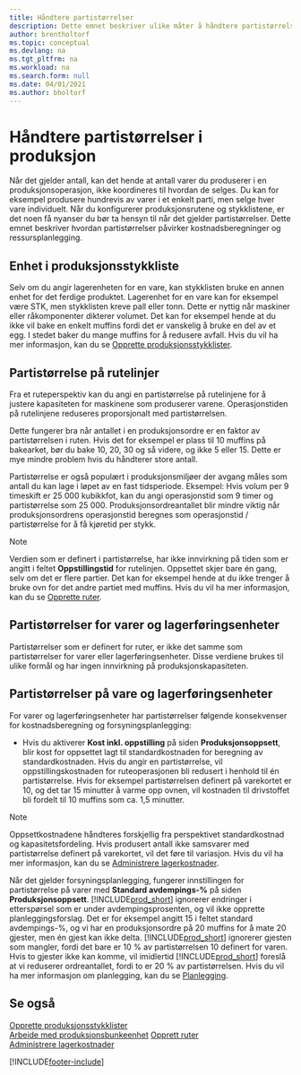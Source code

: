 ```yaml
---
title: Håndtere partistørrelser
description: Dette emnet beskriver ulike måter å håndtere partistørrelser på.
author: brentholtorf
ms.topic: conceptual
ms.devlang: na
ms.tgt_pltfrm: na
ms.workload: na
ms.search.form: null
ms.date: 04/01/2021
ms.author: bholtorf
---
```


# Håndtere partistørrelser i produksjon
Når det gjelder antall, kan det hende at antall varer du produserer i en produksjonsoperasjon, ikke koordineres til hvordan de selges. Du kan for eksempel produsere hundrevis av varer i et enkelt parti, men selge hver vare individuelt. Når du konfigurerer produksjonsrutene og stykklistene, er det noen få nyanser du bør ta hensyn til når det gjelder partistørrelser. Dette emnet beskriver hvordan partistørrelser påvirker kostnadsberegninger og ressursplanlegging.

## Enhet i produksjonsstykkliste
Selv om du angir lagerenheten for en vare, kan stykklisten bruke en annen enhet for det ferdige produktet. Lagerenhet for en vare kan for eksempel være STK, men stykklisten kreve pall eller tonn. Dette er nyttig når maskiner eller råkomponenter dikterer volumet. Det kan for eksempel hende at du ikke vil bake en enkelt muffins fordi det er vanskelig å bruke en del av et egg. I stedet baker du mange muffins for å redusere avfall. Hvis du vil ha mer informasjon, kan du se [Opprette produksjonsstykklister](production-how-to-create-production-boms.md).

## Partistørrelse på rutelinjer
Fra et ruteperspektiv kan du angi en partistørrelse på rutelinjene for å justere kapasiteten for maskinene som produserer varene. Operasjonstiden på rutelinjene reduseres proporsjonalt med partistørrelsen. 

Dette fungerer bra når antallet i en produksjonsordre er en faktor av partistørrelsen i ruten. Hvis det for eksempel er plass til 10 muffins på bakearket, bør du bake 10, 20, 30 og så videre, og ikke 5 eller 15.  Dette er mye mindre problem hvis du håndterer store antall.

Partistørrelse er også populært i produksjonsmiljøer der avgang måles som antall du kan lage i løpet av en fast tidsperiode. Eksempel: Hvis volum per 9 timeskift er 25 000 kubikkfot, kan du angi operasjonstid som 9 timer og partistørrelse som 25 000.
Produksjonsordreantallet blir mindre viktig når produksjonsordrens operasjonstid beregnes som operasjonstid / partistørrelse for å få kjøretid per stykk.
 
> [!NOTE]
> Verdien som er definert i partistørrelse, har ikke innvirkning på tiden som er angitt i feltet **Oppstillingstid** for rutelinjen. Oppsettet skjer bare én gang, selv om det er flere partier. Det kan for eksempel hende at du ikke trenger å bruke ovn for det andre partiet med muffins. Hvis du vil ha mer informasjon, kan du se [Opprette ruter](production-how-to-create-routings.md).

## Partistørrelser for varer og lagerføringsenheter
Partistørrelser som er definert for ruter, er ikke det samme som partistørrelser for varer eller lagerføringsenheter. Disse verdiene brukes til ulike formål og har ingen innvirkning på produksjonskapasiteten. 

## Partistørrelser på vare og lagerføringsenheter
For varer og lagerføringsenheter har partistørrelser følgende konsekvenser for kostnadsberegning og forsyningsplanlegging:

* Hvis du aktiverer **Kost inkl. oppstilling** på siden **Produksjonsoppsett**, blir kost for oppsettet lagt til standardkostnaden for beregning av standardkostnaden. Hvis du angir en partistørrelse, vil oppstillingskostnaden for ruteoperasjonen bli redusert i henhold til én partistørrelse. Hvis for eksempel partistørrelsen definert på varekortet er 10, og det tar 15 minutter å varme opp ovnen, vil kostnaden til drivstoffet bli fordelt til 10 muffins som ca. 1,5 minutter. 

> [!NOTE]
> Oppsettkostnadene håndteres forskjellig fra perspektivet standardkostnad og kapasitetsfordeling. Hvis produsert antall ikke samsvarer med partistørrelse definert på varekortet, vil det føre til variasjon. Hvis du vil ha mer informasjon, kan du se [Administrere lagerkostnader](finance-manage-inventory-costs.md). <!--not sure that I got this part right seems to repeat the first example.-->

Når det gjelder forsyningsplanlegging, fungerer innstillingen for partistørrelse på varer med **Standard avdempings-%** på siden **Produksjonsoppsett**. [!INCLUDE[prod_short](includes/prod_short.md)] ignorerer endringer i etterspørsel som er under avdempingsprosenten, og vil ikke opprette planleggingsforslag. Det er for eksempel angitt 15 i feltet standard avdempings-%, og vi har en produksjonsordre på 20 muffins for å mate 20 gjester, men én gjest kan ikke delta. [!INCLUDE[prod_short](includes/prod_short.md)] ignorerer gjesten som mangler, fordi det bare er 10 % av partistørrelsen 10 definert for varen. Hvis to gjester ikke kan komme, vil imidlertid [!INCLUDE[prod_short](includes/prod_short.md)] foreslå at vi reduserer ordreantallet, fordi to er 20 % av partistørrelsen. Hvis du vil ha mer informasjon om planlegging, kan du se [Planlegging](production-planning.md).

## Se også
[Opprette produksjonsstykklister](production-how-to-create-production-boms.md)  
[Arbeide med produksjonsbunkeenhet](production-how-to-use-the-manufacturing-batch-unit-of-measure.md)
[Opprett ruter](production-how-to-create-routings.md)  
[Administrere lagerkostnader](finance-manage-inventory-costs.md)


[!INCLUDE[footer-include](includes/footer-banner.md)]